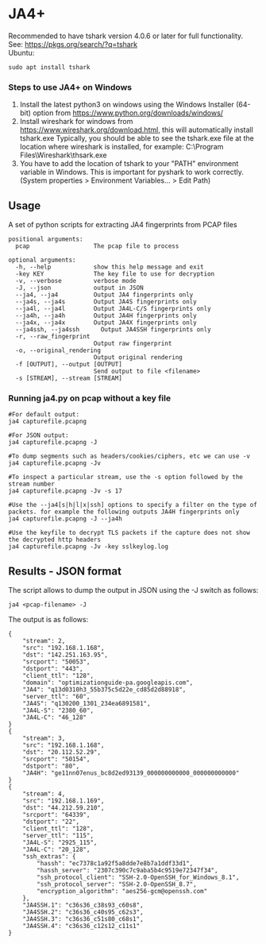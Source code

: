 # JA4+

Recommended to have tshark version 4.0.6 or later for full functionality. See: https://pkgs.org/search/?q=tshark  
Ubuntu:  
```
sudo apt install tshark
```

### Steps to use JA4+ on Windows
1) Install the latest python3 on windows using the Windows Installer (64-bit) option from https://www.python.org/downloads/windows/
2) Install wireshark for windows from https://www.wireshark.org/download.html, this will automatically install tshark.exe
Typically, you should be able to see the tshark.exe file at the location where wireshark is installed, for example: C:\Program Files\Wireshark\thsark.exe
3) You have to add the location of tshark to your "PATH" environment variable in Windows. This is important for pyshark to work correctly.
   (System properties > Environment Variables... > Edit Path)

## Usage
A set of python scripts for extracting JA4 fingerprints from PCAP files

```
positional arguments:
  pcap                  The pcap file to process

optional arguments:
  -h, --help            show this help message and exit
  -key KEY              The key file to use for decryption
  -v, --verbose         verbose mode
  -J, --json            output in JSON
  --ja4, --ja4          Output JA4 fingerprints only
  --ja4s, --ja4s        Output JA4S fingerprints only
  --ja4l, --ja4l        Output JA4L-C/S fingerprints only
  --ja4h, --ja4h        Output JA4H fingerprints only
  --ja4x, --ja4x        Output JA4X fingerprints only
  --ja4ssh, --ja4ssh      Output JA4SSH fingerprints only
  -r, --raw_fingerprint
                        Output raw fingerprint
  -o, --original_rendering
                        Output original rendering
  -f [OUTPUT], --output [OUTPUT]
                        Send output to file <filename>
  -s [STREAM], --stream [STREAM]
```

### Running ja4.py on pcap without a key file
```
#For default output:
ja4 capturefile.pcapng 

#For JSON output:
ja4 capturefile.pcapng -J

#To dump segments such as headers/cookies/ciphers, etc we can use -v
ja4 capturefile.pcapng -Jv

#To inspect a particular stream, use the -s option followed by the stream number
ja4 capturefile.pcapng -Jv -s 17

#Use the --ja4[s|h|l|x|ssh] options to specify a filter on the type of packets. for example the following outputs JA4H fingerprints only
ja4 capturefile.pcapng -J --ja4h

#Use the keyfile to decrypt TLS packets if the capture does not show the decrypted http headers
ja4 capturefile.pcapng -Jv -key sslkeylog.log
```

## Results - JSON format
The script allows to dump the output in JSON using the -J switch as follows:

```
ja4 <pcap-filename> -J
```

The output is as follows:
```
{
    "stream": 2,
    "src": "192.168.1.168",
    "dst": "142.251.163.95",
    "srcport": "50053",
    "dstport": "443",
    "client_ttl": "128",
    "domain": "optimizationguide-pa.googleapis.com",
    "JA4": "q13d0310h3_55b375c5d22e_cd85d2d88918",
    "server_ttl": "60",
    "JA4S": "q130200_1301_234ea6891581",
    "JA4L-S": "2380_60",
    "JA4L-C": "46_128"
}
{
    "stream": 3,
    "src": "192.168.1.168",
    "dst": "20.112.52.29",
    "srcport": "50154",
    "dstport": "80",
    "JA4H": "ge11nn07enus_bc8d2ed93139_000000000000_000000000000"
}
{
    "stream": 4,
    "src": "192.168.1.169",
    "dst": "44.212.59.210",
    "srcport": "64339",
    "dstport": "22",
    "client_ttl": "128",
    "server_ttl": "115",
    "JA4L-S": "2925_115",
    "JA4L-C": "20_128",
    "ssh_extras": {
        "hassh": "ec7378c1a92f5a8dde7e8b7a1ddf33d1",
        "hassh_server": "2307c390c7c9aba5b4c9519e72347f34",
        "ssh_protocol_client": "SSH-2.0-OpenSSH_for_Windows_8.1",
        "ssh_protocol_server": "SSH-2.0-OpenSSH_8.7",
        "encryption_algorithm": "aes256-gcm@openssh.com"
    },
    "JA4SSH.1": "c36s36_c38s93_c60s8",
    "JA4SSH.2": "c36s36_c40s95_c62s3",
    "JA4SSH.3": "c36s36_c51s80_c68s1",
    "JA4SSH.4": "c36s36_c12s12_c11s1"
}
```
